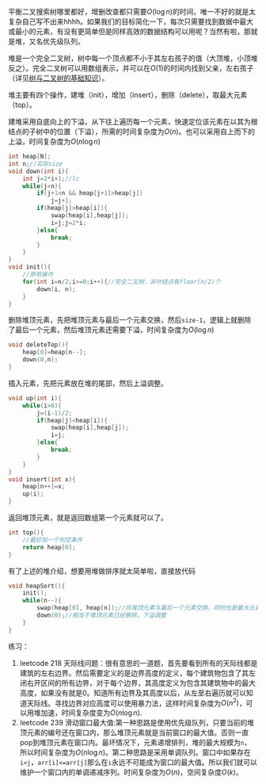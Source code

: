 平衡二叉搜索树哪里都好，增删改查都只需要$O(\log n)$的时间，唯一不好的就是太复杂自己写不出来hhhh。如果我们的目标简化一下，每次只需要找到数据中最大或最小的元素，有没有更简单但是同样高效的数据结构可以用呢？当然有啦，那就是堆，又名优先级队列。

堆是一个完全二叉树，树中每一个顶点都不小于其左右孩子的值（大顶堆，小顶堆反之）。完全二叉树可以用数组表示，并可以在$O(1)$的时间内找到父亲，左右孩子（详见[树与二叉树的基础知识](./basic.md)）。

堆主要有四个操作，建堆（init），增加（insert），删除（delete），取最大元素（top）。

建堆采用自底向上的下溢，从下往上遍历每一个元素，快速定位该元素在以其为根结点的子树中的位置（下溢），所需的时间复杂度为$O(n)$。也可以采用自上而下的上溢，时间复杂度为$O(n\log n)$
```c++
int heap[N];
int n;//实际size
void down(int i){
    int j=2*i+1;//lc
    while(j<n){
        if(j+1<n && heap[j+1]>heap[j])
            j=j+1;
        if(heap[j]>heap[i]){
            swap(heap[i],heap[j]);
            i=j;j=2*i;
        }else{
            break;
        }
    }
}
void init(){
    //原地操作
    for(int i=n/2;i>=0;i++){//完全二叉树，非叶结点有floor(n/2)个
        down(i, n);
    }
}
```

删除堆顶元素，先把堆顶元素与最后一个元素交换，然后`size-1`，逻辑上就删除了最后一个元素，然后堆顶元素还需要下溢，时间复杂度为$O(\log n)$
```c++
void deleteTop(){
    heap[0]=heap[n--];
    down(0,n);
}
```

插入元素，先把元素放在堆的尾部，然后上溢调整。
```c++
void up(int i){
    while(i>0){
        j=(i-1)/2;
        if(heap[j]<heap[i]){
            swap(heap[i],heap[j]);
            i=j;
        }else{
            break;
        }
    }
}
void insert(int x){
    heap[n++]=x;
    up(i);
}
```

返回堆顶元素，就是返回数组第一个元素就可以了。
```c++
int top(){
    //最好加一个判空条件
    return heap[0];
}
```


有了上述的堆介绍，想要用堆做排序就太简单啦，直接放代码
```c++
void heapSort(){
    init();
    while(n--){
        swap(heap[0], heap[n]);//将堆顶元素与最后一个元素交换，同时也是最大元素放到最后
        down(0);//相当于堆顶元素已经删除，下溢调整
    }
}
```

练习：
1. leetcode 218 天际线问题：很有意思的一道题，首先要看到所有的天际线都是建筑的左右边界。然后需要定义的是边界高度的定义，每个建筑物包含了其左闭右开区间的所有边界，对于每个边界，其高度定义为包含其建筑物中的最大高度，如果没有就是0。知道所有边界及其高度以后，从左至右遍历就可以知道天际线。寻找边界对应高度可以使用暴力法，这样时间复杂度为$O(n^2)$，可以用堆加速，时间复杂度变为$O(n\log n)$.
2. leetcode 239 滑动窗口最大值:第一种思路是使用优先级队列，只要当前的堆顶元素的编号还在窗口内，那么堆顶元素就是当前窗口的最大值。否则一直pop到堆顶元素在窗口内。最坏情况下，元素递增排列，堆的最大规模为`n`，所以时间复杂度为$O(n\log n)$。第二种思路是采用单调队列。窗口中如果存在`i<j`，`arr[i]<=arr[j]`那么在`i`永远不可能成为窗口的最大值。所以我们就可以维护一个窗口内的单调递减序列。时间复杂度为$O(n)$，空间复杂度$O(k)$。
